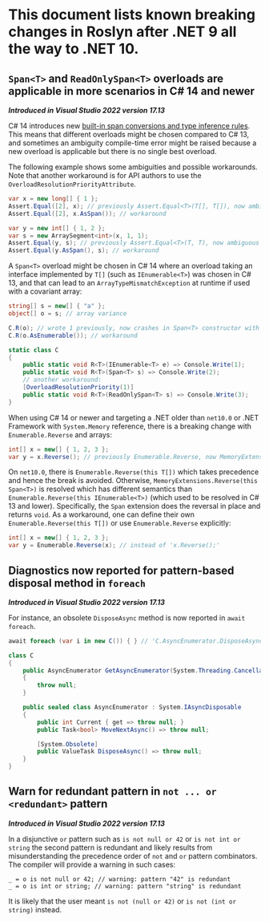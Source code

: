 # This document lists known breaking changes in Roslyn after .NET 9 all the way to .NET 10.

## `Span<T>` and `ReadOnlySpan<T>` overloads are applicable in more scenarios in C# 14 and newer

***Introduced in Visual Studio 2022 version 17.13***

C# 14 introduces new [built-in span conversions and type inference rules](https://github.com/dotnet/csharplang/issues/7905).
This means that different overloads might be chosen compared to C# 13, and sometimes an ambiguity compile-time error
might be raised because a new overload is applicable but there is no single best overload.

The following example shows some ambiguities and possible workarounds.
Note that another workaround is for API authors to use the `OverloadResolutionPriorityAttribute`.

```cs
var x = new long[] { 1 };
Assert.Equal([2], x); // previously Assert.Equal<T>(T[], T[]), now ambiguous with Assert.Equal<T>(ReadOnlySpan<T>, Span<T>)
Assert.Equal([2], x.AsSpan()); // workaround

var y = new int[] { 1, 2 };
var s = new ArraySegment<int>(x, 1, 1);
Assert.Equal(y, s); // previously Assert.Equal<T>(T, T), now ambiguous with Assert.Equal<T>(Span<T>, Span<T>)
Assert.Equal(y.AsSpan(), s); // workaround
```

A `Span<T>` overload might be chosen in C# 14 where an overload taking an interface implemented by `T[]` (such as `IEnumerable<T>`) was chosen in C# 13,
and that can lead to an `ArrayTypeMismatchException` at runtime if used with a covariant array:

```cs
string[] s = new[] { "a" };
object[] o = s; // array variance

C.R(o); // wrote 1 previously, now crashes in Span<T> constructor with ArrayTypeMismatchException
C.R(o.AsEnumerable()); // workaround

static class C
{
    public static void R<T>(IEnumerable<T> e) => Console.Write(1);
    public static void R<T>(Span<T> s) => Console.Write(2);
    // another workaround:
    [OverloadResolutionPriority(1)]
    public static void R<T>(ReadOnlySpan<T> s) => Console.Write(3);
}
```

When using C# 14 or newer and targeting a .NET older than `net10.0`
or .NET Framework with `System.Memory` reference,
there is a breaking change with `Enumerable.Reverse` and arrays:

```cs
int[] x = new[] { 1, 2, 3 };
var y = x.Reverse(); // previously Enumerable.Reverse, now MemoryExtensions.Reverse
```

On `net10.0`, there is `Enumerable.Reverse(this T[])` which takes precedence and hence the break is avoided.
Otherwise, `MemoryExtensions.Reverse(this Span<T>)` is resolved which has different semantics
than `Enumerable.Reverse(this IEnumerable<T>)` (which used to be resolved in C# 13 and lower).
Specifically, the `Span` extension does the reversal in place and returns `void`.
As a workaround, one can define their own `Enumerable.Reverse(this T[])` or use `Enumerable.Reverse` explicitly:

```cs
int[] x = new[] { 1, 2, 3 };
var y = Enumerable.Reverse(x); // instead of 'x.Reverse();'
```

## Diagnostics now reported for pattern-based disposal method in `foreach`

***Introduced in Visual Studio 2022 version 17.13***

For instance, an obsolete `DisposeAsync` method is now reported in `await foreach`.
```csharp
await foreach (var i in new C()) { } // 'C.AsyncEnumerator.DisposeAsync()' is obsolete

class C
{
    public AsyncEnumerator GetAsyncEnumerator(System.Threading.CancellationToken token = default)
    {
        throw null;
    }

    public sealed class AsyncEnumerator : System.IAsyncDisposable
    {
        public int Current { get => throw null; }
        public Task<bool> MoveNextAsync() => throw null;

        [System.Obsolete]
        public ValueTask DisposeAsync() => throw null;
    }
}
```

## Warn for redundant pattern in `not ... or <redundant>` pattern

***Introduced in Visual Studio 2022 version 17.13***

In a disjunctive `or` pattern such as `is not null or 42` or `is not int or string`
the second pattern is redundant and likely results from misunderstanding the precedence order
of `not` and `or` pattern combinators.  
The compiler will provide a warning in such cases:
```
_ = o is not null or 42; // warning: pattern "42" is redundant
_ = o is int or string; // warning: pattern "string" is redundant
```
It is likely that the user meant `is not (null or 42)` or `is not (int or string)` instead.

